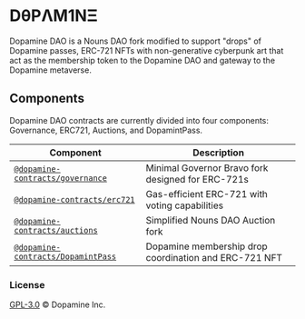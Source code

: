 # DθPΛM1NΞ

Dopamine DAO is a Nouns DAO fork modified to support "drops" of Dopamine passes, ERC-721 NFTs with non-generative cyberpunk art that act as the membership token to the Dopamine DAO and gateway to the Dopamine metaverse.

## Components

Dopamine DAO contracts are currently divided into four components: Governance, ERC721, Auctions, and DopamintPass.

| Component                                                   | Description                                           |
| ------------------------------------------------------------|------------------------------------------------------ |
| [`@dopamine-contracts/governance`](/src/governance)         | Minimal Governor Bravo fork designed for ERC-721s     |
| [`@dopamine-contracts/erc721`](/src/erc721)                 | Gas-efficient ERC-721 with voting capabilities        |
| [`@dopamine-contracts/auctions`](/src/auctions)             | Simplified Nouns DAO Auction fork                     |
| [`@dopamine-contracts/DopamintPass`](/src/DopamintPass.sol) | Dopamine membership drop coordination and ERC-721 NFT |

### License

[GPL-3.0](./LICENSE.md) © Dopamine Inc.
